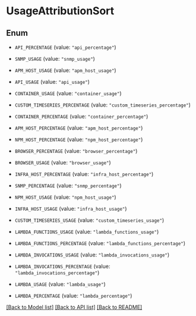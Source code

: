 # UsageAttributionSort

## Enum


* `API_PERCENTAGE` (value: `"api_percentage"`)

* `SNMP_USAGE` (value: `"snmp_usage"`)

* `APM_HOST_USAGE` (value: `"apm_host_usage"`)

* `API_USAGE` (value: `"api_usage"`)

* `CONTAINER_USAGE` (value: `"container_usage"`)

* `CUSTOM_TIMESERIES_PERCENTAGE` (value: `"custom_timeseries_percentage"`)

* `CONTAINER_PERCENTAGE` (value: `"container_percentage"`)

* `APM_HOST_PERCENTAGE` (value: `"apm_host_percentage"`)

* `NPM_HOST_PERCENTAGE` (value: `"npm_host_percentage"`)

* `BROWSER_PERCENTAGE` (value: `"browser_percentage"`)

* `BROWSER_USAGE` (value: `"browser_usage"`)

* `INFRA_HOST_PERCENTAGE` (value: `"infra_host_percentage"`)

* `SNMP_PERCENTAGE` (value: `"snmp_percentage"`)

* `NPM_HOST_USAGE` (value: `"npm_host_usage"`)

* `INFRA_HOST_USAGE` (value: `"infra_host_usage"`)

* `CUSTOM_TIMESERIES_USAGE` (value: `"custom_timeseries_usage"`)

* `LAMBDA_FUNCTIONS_USAGE` (value: `"lambda_functions_usage"`)

* `LAMBDA_FUNCTIONS_PERCENTAGE` (value: `"lambda_functions_percentage"`)

* `LAMBDA_INVOCATIONS_USAGE` (value: `"lambda_invocations_usage"`)

* `LAMBDA_INVOCATIONS_PERCENTAGE` (value: `"lambda_invocations_percentage"`)

* `LAMBDA_USAGE` (value: `"lambda_usage"`)

* `LAMBDA_PERCENTAGE` (value: `"lambda_percentage"`)


[[Back to Model list]](../README.md#documentation-for-models) [[Back to API list]](../README.md#documentation-for-api-endpoints) [[Back to README]](../README.md)


